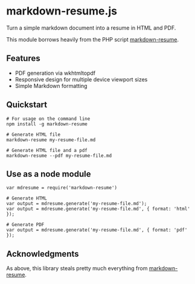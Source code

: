 markdown-resume.js
==================

Turn a simple markdown document into a resume in HTML and PDF.

This module borrows heavily from the PHP script [markdown-resume](https://github.com/there4/markdown-resume).

## Features

* PDF generation via wkhtmltopdf
* Responsive design for multiple device viewport sizes
* Simple Markdown formatting

## Quickstart
    
    # For usage on the command line
    npm install -g markdown-resume

    # Generate HTML file
    markdown-resume my-resume-file.md

    # Generate HTML file and a pdf
    markdown-resume --pdf my-resume-file.md

## Use as a node module

    var mdresume = require('markdown-resume')

    # Generate HTML
    var output = mdresume.generate('my-resume-file.md');
    var output = mdresume.generate('my-resume-file.md', { format: 'html' });

    # Generate PDF
    var output = mdresume.generate('my-resume-file.md', { format: 'pdf' });

## Acknowledgments

As above, this library steals pretty much everything from [markdown-resume](https://github.com/there4/markdown-resume).